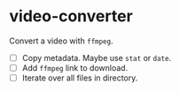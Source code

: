 # video-converter

Convert a video with `ffmpeg`.

- [ ] Copy metadata. Maybe use `stat` or `date`.
- [ ] Add `ffmpeg` link to download.
- [ ] Iterate over all files in directory.
